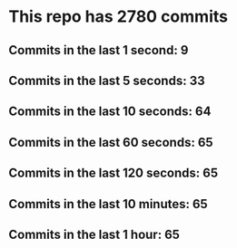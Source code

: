# This repo has 2780 commits

## Commits in the last 1 second: 9
## Commits in the last 5 seconds: 33
## Commits in the last 10 seconds: 64
## Commits in the last 60 seconds: 65
## Commits in the last 120 seconds: 65
## Commits in the last 10 minutes: 65
## Commits in the last 1 hour: 65
